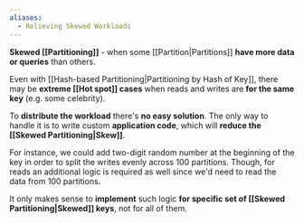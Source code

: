 ```yaml
---
aliases:
  - Relieving Skewed Workloads
---
```

**Skewed [[Partitioning]]**  - when some [[Partition|Partitions]] **have more data or queries** than others.

Even with [[Hash-based Partitioning|Partitioning by Hash of Key]], there may be **extreme [[Hot spot]] cases** when reads and writes are **for the same key** (e.g. some celebrity).

To **distribute the workload** there's **no easy solution**. The only way to handle it is to write custom **application code**, which will **reduce the [[Skewed Partitioning|Skew]]**.

For instance, we could add two-digit random number at the beginning of the key in order to split the writes evenly across 100 partitions. Though, for reads an additional logic is required as well since we'd need to read the data from 100 partitions.

It only makes sense to **implement** such logic **for specific set of [[Skewed Partitioning|Skewed]] keys**, not for all of them.
